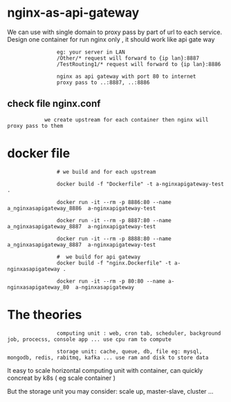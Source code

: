 # nginx-as-api-gateway

We can use with single domain to proxy pass by part of url to each service. Design one container for run nginx only , it should work like api gate way


                    eg: your server in LAN
                    /Other/* request will forward to {ip lan}:8887
                    /TestRouting1/* request will forward to {ip lan}:8886

                    nginx as api gateway with port 80 to internet
                    proxy pass to ..:8887, ..:8886

## check file nginx.conf

                we create upstream for each container then nginx will proxy pass to them

# docker file

                    # we build and for each upstream

                    docker build -f "Dockerfile" -t a-nginxapigateway-test .

                    docker run -it --rm -p 8886:80 --name a_nginxasapigateway_8886  a-nginxapigateway-test

                    docker run -it --rm -p 8887:80 --name a_nginxasapigateway_8887  a-nginxapigateway-test

                    docker run -it --rm -p 8888:80 --name a_nginxasapigateway_8887  a-nginxapigateway-test

                    #  we build for api gateway 
                    docker build -f "nginx.Dockerfile" -t a-nginxasapigateway .

                    docker run -it --rm -p 80:80 --name a-nginxasapigateway_80  a-nginxasapigateway

# The theories

                    computing unit : web, cron tab, scheduler, background job, procecss, console app ... use cpu ram to compute

                    storage unit: cache, queue, db, file eg: mysql, mongodb, redis, rabitmq, kafka ... use ram and disk to store data


It easy to scale horizontal computing unit with container, can quickly concreat by k8s ( eg scale container ) 

But the storage unit you may consider: scale up, master-slave, cluster ...



